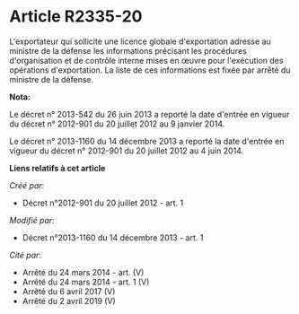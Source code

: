# Article R2335-20

L'exportateur qui sollicite une licence globale d'exportation adresse au ministre de la défense les informations précisant
les procédures d'organisation et de contrôle interne mises en œuvre pour l'exécution des opérations d'exportation. La liste
de ces informations est fixée par arrêté du ministre de la défense.

**Nota:**

Le décret n° 2013-542 du 26 juin 2013 a reporté la date d'entrée en vigueur du décret n° 2012-901 du 20 juillet 2012 au 9
janvier 2014.

Le décret n° 2013-1160 du 14 décembre 2013 a reporté la date d'entrée en vigueur du décret n° 2012-901 du 20 juillet 2012 au
4 juin 2014.

**Liens relatifs à cet article**

_Créé par_:

  - Décret n°2012-901 du 20 juillet 2012 - art. 1

_Modifié par_:

  - Décret n°2013-1160 du 14 décembre 2013 - art. 1

_Cité par_:

  - Arrêté du 24 mars 2014 - art. (V)
  - Arrêté du 24 mars 2014 - art. 1 (V)
  - Arrêté du 6 avril 2017 (V)
  - Arrêté du 2 avril 2019 (V)
